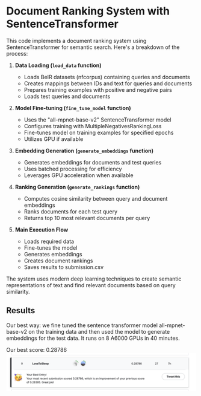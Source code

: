 # Document Ranking System with SentenceTransformer

This code implements a document ranking system using SentenceTransformer for semantic search. Here's a breakdown of the process:

1. **Data Loading (`load_data` function)**
   - Loads BeIR datasets (nfcorpus) containing queries and documents
   - Creates mappings between IDs and text for queries and documents
   - Prepares training examples with positive and negative pairs
   - Loads test queries and documents

2. **Model Fine-tuning (`fine_tune_model` function)**
   - Uses the "all-mpnet-base-v2" SentenceTransformer model
   - Configures training with MultipleNegativesRankingLoss
   - Fine-tunes model on training examples for specified epochs
   - Utilizes GPU if available

3. **Embedding Generation (`generate_embeddings` function)**
   - Generates embeddings for documents and test queries
   - Uses batched processing for efficiency
   - Leverages GPU acceleration when available

4. **Ranking Generation (`generate_rankings` function)**
   - Computes cosine similarity between query and document embeddings
   - Ranks documents for each test query
   - Returns top 10 most relevant documents per query

5. **Main Execution Flow**
   - Loads required data
   - Fine-tunes the model
   - Generates embeddings
   - Creates document rankings
   - Saves results to submission.csv

The system uses modern deep learning techniques to create semantic representations of text and find relevant documents based on query similarity.


## Results

Our best way:
we fine tuned the sentence transformer model all-mpnet-base-v2 on the training data and then used the model to generate embeddings for the test data. It runs on 8 A6000 GPUs in 40 minutes.

Our best score: 0.28786
![Result](result.png)
